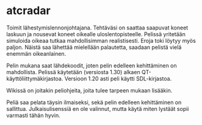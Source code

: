 atcradar
========

Toimit lähestymislennonjohtajana. Tehtäväsi on saattaa saapuvat koneet laskuun
ja nousevat koneet oikealle uloslentopisteelle. Pelissä yritetään simuloida
oikeaa tutkaa mahdollisimman realistisesti. Eroja toki löytyy myös paljon.
Näistä saa lähettää mielellään palautetta, saadaan pelistä vielä enemmän oikeanlainen.

Pelin mukana saat lähdekoodit, joten pelin edelleen kehittäminen on mahdollista.
Pelissä käytetään (versiosta 1.30) alkaen QT-käyttöliittymäkirjastoa. Versioon
1.20 asti peli käytti SDL-kirjastoa.

Wikissä on joitakin peliohjeita, joita tulee tarpeen mukaan lisääkin.

Peliä saa pelata täysin ilmaiseksi, sekä pelin edelleen kehittäminen on sallittua. Julkaisulisenssiä en ole valinnut, mutta käytä miten lystäät sopii varmasti tähän hyvin. 
